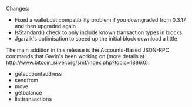 Changes:
* Fixed a wallet.dat compatibility problem if you downgraded from 0.3.17 and then upgraded again
* IsStandard() check to only include known transaction types in blocks
* Jgarzik's optimisation to speed up the initial block download a little

The main addition in this release is the Accounts-Based JSON-RPC commands that Gavin's been working on (more details at http://www.bitcoin_silver.org/smf/index.php?topic=1886.0).  
* getaccountaddress
* sendfrom
* move
* getbalance
* listtransactions

